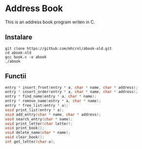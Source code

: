 Address Book
============

This is an address book program writen in C.

## Instalare
```
git clone https://github.com/mhcrnl/abook-old.git
cd abook-old
gcc book.c -o abook
./abook
```
## Functii
``` C
entry * insert_front(entry * a, char * name, char * address);
entry * insert_order(entry * a, char * name, char * address);
entry * find_name(entry * a, char * name);
entry * remove_name(entry * a, char * name);
entry * free_list(entry * a);
void print_list(entry * a);
void add_entry(char * name, char * address);
void search_entry(char * name);
void print_letter(char letter);
void print_book();
void delete_name(char * name);
void clear_book();
int get_letter(char a);
```
